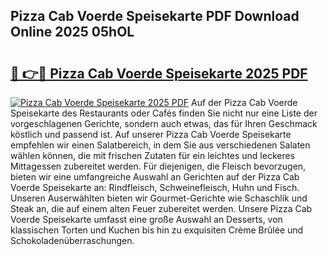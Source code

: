 ## Pizza Cab Voerde Speisekarte PDF Download Online 2025 05hOL

# <h2><a href="http://gc662mf.nevu.top/?p=Pizza+Cab+Voerde+Speisekarte">🔗 👉🔴 Pizza Cab Voerde Speisekarte 2025 PDF</a></h2>

[![Pizza Cab Voerde Speisekarte 2025 PDF](https://i.imgur.com/dBaPXMq.png)](http://gc662mf.nevu.top/?p=Pizza+Cab+Voerde+Speisekarte)
Auf der Pizza Cab Voerde Speisekarte des Restaurants oder Cafés finden Sie nicht nur eine Liste der vorgeschlagenen Gerichte, sondern auch etwas, das für Ihren Geschmack köstlich und passend ist. Auf unserer Pizza Cab Voerde Speisekarte empfehlen wir einen Salatbereich, in dem Sie aus verschiedenen Salaten wählen können, die mit frischen Zutaten für ein leichtes und leckeres Mittagessen zubereitet werden. Für diejenigen, die Fleisch bevorzugen, bieten wir eine umfangreiche Auswahl an Gerichten auf der Pizza Cab Voerde Speisekarte an: Rindfleisch, Schweinefleisch, Huhn und Fisch. Unseren Auserwählten bieten wir Gourmet-Gerichte wie Schaschlik und Steak an, die auf einem alten Feuer zubereitet werden. Unsere Pizza Cab Voerde Speisekarte umfasst eine große Auswahl an Desserts, von klassischen Torten und Kuchen bis hin zu exquisiten Crème Brûlée und Schokoladenüberraschungen.
